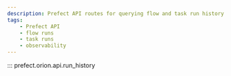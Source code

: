 ```yaml
---
description: Prefect API routes for querying flow and task run history.
tags:
    - Prefect API
    - flow runs
    - task runs
    - observability
---
```


::: prefect.orion.api.run_history